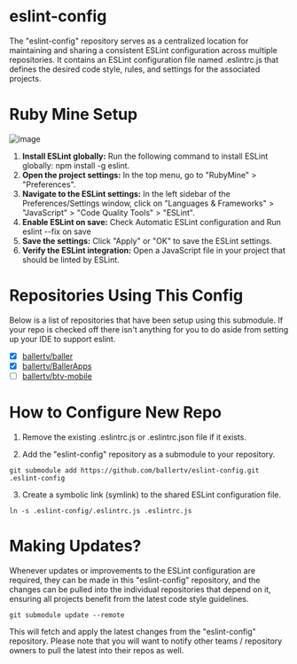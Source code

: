 # eslint-config
The "eslint-config" repository serves as a centralized location for maintaining and sharing a consistent ESLint configuration across multiple repositories. It contains an ESLint configuration file named .eslintrc.js that defines the desired code style, rules, and settings for the associated projects.

# Ruby Mine Setup
![image](https://github.com/ballertv/eslint-config/assets/57688840/31395fdd-3b7d-473d-9d62-3c002777a0a4)


1. **Install ESLint globally:** Run the following command to install ESLint globally: npm install -g eslint.
2. **Open the project settings:** In the top menu, go to "RubyMine" > "Preferences".
3. **Navigate to the ESLint settings:** In the left sidebar of the Preferences/Settings window, click on "Languages & Frameworks" > "JavaScript" > "Code Quality Tools" > "ESLint".
4. **Enable ESLint on save:** Check Automatic ESLint configuration and Run eslint --fix on save
5. **Save the settings:** Click "Apply" or "OK" to save the ESLint settings.
6. **Verify the ESLint integration:** Open a JavaScript file in your project that should be linted by ESLint.

# Repositories Using This Config
Below is a list of repositories that have been setup using this submodule. If your repo is checked off there isn't anything for you to do aside from setting up your IDE to support eslint.
- [x] [ballertv/baller](https://github.com/ballertv/baller)
- [x] [ballertv/BallerApps](https://github.com/ballertv/BallerApps)
- [ ] [ballertv/btv-mobile](https://github.com/ballertv/btv-mobile)

# How to Configure New Repo
1. Remove the existing .eslintrc.js or .eslintrc.json file if it exists.

2. Add the "eslint-config" repository as a submodule to your repository.
```
git submodule add https://github.com/ballertv/eslint-config.git .eslint-config
```
3. Create a symbolic link (symlink) to the shared ESLint configuration file.
```
ln -s .eslint-config/.eslintrc.js .eslintrc.js
```

# Making Updates? 
Whenever updates or improvements to the ESLint configuration are required, they can be made in this "eslint-config" repository, and the changes can be pulled into the individual repositories that depend on it, ensuring all projects benefit from the latest code style guidelines.

```
git submodule update --remote
```
This will fetch and apply the latest changes from the "eslint-config" repository. Please note that you will want to notify other teams / repository owners to pull the latest into their repos as well.

